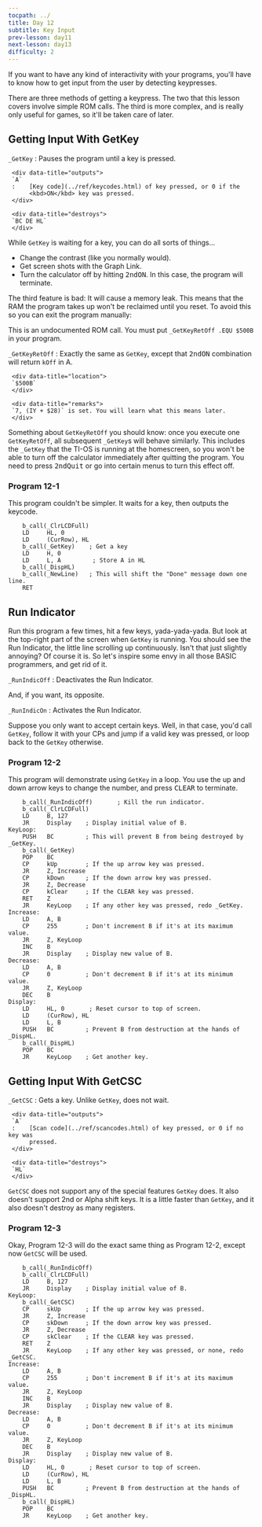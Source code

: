 ```yaml
---
tocpath: ../
title: Day 12
subtitle: Key Input
prev-lesson: day11
next-lesson: day13
difficulty: 2
---
```



If you want to have any kind of interactivity with your programs, you'll
have to know how to get input from the user by detecting keypresses.

There are three methods of getting a keypress. The two that this lesson
covers involve simple ROM calls. The third is more complex, and is
really only useful for games, so it'll be taken care of later.

## Getting Input With GetKey


`_GetKey`
:    Pauses the program until a key is pressed.

     <div data-title="outputs">
     `A`
     :    [Key code](../ref/keycodes.html) of key pressed, or 0 if the
          <kbd>ON</kbd> key was pressed.
     </div>

     <div data-title="destroys">
     `BC DE HL`
     </div>

While `GetKey` is waiting for a key, you can do all sorts of things...

-   Change the contrast (like you normally would).
-   Get screen shots with the Graph Link.
-   Turn the calculator off by hitting <kbd>2nd</kbd><kbd>ON</kbd>. In this
    case, the program will terminate.

The third feature is bad: It will cause a memory leak. This means that
the RAM the program takes up won't be reclaimed until you reset. To
avoid this so you can exit the program manually:

This is an undocumented ROM call. You must put `_GetKeyRetOff .EQU
$500B` in your program.

`_GetKeyRetOff`
:    Exactly the same as `GetKey`, except that <kbd>2nd</kbd><kbd>ON</kbd>
     combination will return `kOff` in A.

     <div data-title="location">
     `$500B`
     </div>

     <div data-title="remarks">
     `7, (IY + $28)` is set. You will learn what this means later.
     </div>

Something about `GetKeyRetOff` you should know: once you execute one
`GetKeyRetOff`, all subsequent `_GetKey`s will behave similarly. This includes
the `_GetKey` that the TI-OS is running at the homescreen, so you won't be able
to turn off the calculator immediately after quitting the program. You need to
press <kbd>2nd</kbd><kbd>Quit</kbd> or go into certain menus to turn this effect
off.

### Program 12-1

This program couldn't be simpler. It waits for a key, then outputs the
keycode.

        b_call(_ClrLCDFull)
        LD     HL, 0
        LD     (CurRow), HL
        b_call(_GetKey)    ; Get a key
        LD     H, 0
        LD     L, A         ; Store A in HL
        b_call(_DispHL)
        b_call(_NewLine)   ; This will shift the "Done" message down one line.
        RET

## Run Indicator
Run this program a few times, hit a few keys, yada-yada-yada. But look
at the top-right part of the screen when `GetKey` is running. You should
see the Run Indicator, the little line scrolling up continuously. Isn't
that just slightly annoying? Of course it is. So let's inspire some envy
in all those BASIC programmers, and get rid of it.

`_RunIndicOff`
:    Deactivates the Run Indicator.

And, if you want, its opposite.

`_RunIndicOn`
:    Activates the Run Indicator.

Suppose you only want to accept certain keys. Well, in that case, you'd
call `GetKey`, follow it with your CPs and jump if a valid key was
pressed, or loop back to the `GetKey` otherwise.

### Program 12-2

This program will demonstrate using `GetKey` in a loop. You use the up
and down arrow keys to change the number, and press <kbd>CLEAR</kbd> to
terminate.

        b_call(_RunIndicOff)       ; Kill the run indicator.
        b_call(_ClrLCDFull)
        LD     B, 127
        JR     Display    ; Display initial value of B.
    KeyLoop:
        PUSH   BC         ; This will prevent B from being destroyed by _GetKey.
        b_call(_GetKey)
        POP    BC
        CP     kUp        ; If the up arrow key was pressed.
        JR     Z, Increase
        CP     kDown      ; If the down arrow key was pressed.
        JR     Z, Decrease
        CP     kClear     ; If the CLEAR key was pressed.
        RET    Z
        JR     KeyLoop    ; If any other key was pressed, redo _GetKey.
    Increase:
        LD     A, B
        CP     255        ; Don't increment B if it's at its maximum value.
        JR     Z, KeyLoop
        INC    B
        JR     Display    ; Display new value of B.
    Decrease:
        LD     A, B
        CP     0          ; Don't decrement B if it's at its minimum value.
        JR     Z, KeyLoop
        DEC    B
    Display:
        LD     HL, 0       ; Reset cursor to top of screen.
        LD     (CurRow), HL
        LD     L, B
        PUSH   BC         ; Prevent B from destruction at the hands of _DispHL.
        b_call(_DispHL)
        POP    BC
        JR     KeyLoop    ; Get another key.

## Getting Input With GetCSC

`_GetCSC`
:    Gets a key. Unlike `GetKey`, does not wait.

     <div data-title="outputs">
     `A`
     :    [Scan code](../ref/scancodes.html) of key pressed, or 0 if no key was
          pressed.
     </div>

     <div data-title="destroys">
     `HL`
     </div>

`GetCSC` does not support any of the special features `GetKey` does. It
also doesn't support 2nd or Alpha shift keys. It is a little faster than
`GetKey`, and it also doesn't destroy as many registers.

### Program 12-3

Okay, Program 12-3 will do the exact same thing as Program 12-2, except
now `GetCSC` will be used.

        b_call(_RunIndicOff)
        b_call(_ClrLCDFull)
        LD     B, 127
        JR     Display    ; Display initial value of B.
    KeyLoop:
        b_call(_GetCSC)
        CP     skUp       ; If the up arrow key was pressed.
        JR     Z, Increase
        CP     skDown     ; If the down arrow key was pressed.
        JR     Z, Decrease
        CP     skClear    ; If the CLEAR key was pressed.
        RET    Z
        JR     KeyLoop    ; If any other key was pressed, or none, redo _GetCSC.
    Increase:
        LD     A, B
        CP     255        ; Don't increment B if it's at its maximum value.
        JR     Z, KeyLoop
        INC    B
        JR     Display    ; Display new value of B.
    Decrease:
        LD     A, B
        CP     0          ; Don't decrement B if it's at its minimum value.
        JR     Z, KeyLoop
        DEC    B
        JR     Display    ; Display new value of B.
    Display:
        LD     HL, 0       ; Reset cursor to top of screen.
        LD     (CurRow), HL
        LD     L, B
        PUSH   BC         ; Prevent B from destruction at the hands of _DispHL.
        b_call(_DispHL)
        POP    BC
        JR     KeyLoop    ; Get another key.

